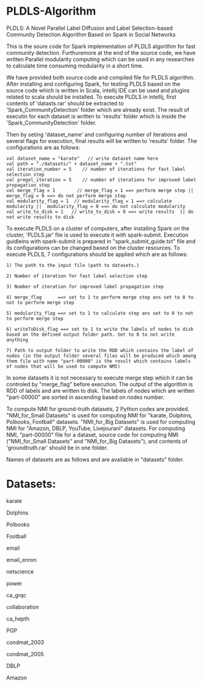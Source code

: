 # PLDLS-Algorithm
PLDLS: A Novel Parallel Label Diffusion and Label Selection-based Community Detection Algorithm Based on Spark in Social Networks

This is the soure code for Spark implementation of PLDLS algorithm for fast community detection. Furthuremore at the end of the source code, we have written Parallel modularity computing which can be used in any researches to calculate time consuming modularity in a short time.

We have provided both source code and compiled file for PLDLS algorithm. After installing and configuring Spark, for testing PLDLS based on the source code which is written in Scala, intellij IDE can be used and plugins related to scala should be installed. To execute PLDLS in intellij, first contents of 'datasts.rar' should be extracted to 'Spark_CommunityDetection' folder which are already exist. The result of executin for each dataset is written to 'results' folder which is inside the 'Spark_CommunityDetection' folder.

Then by seting 'dataset_name' and configuring number of iterations and several flags for execution, final results will be written to 'results' folder. The configurations are as follows:

    val dataset_name = "karate"   // write dataset name here
    val path = "./datasets/" + dataset_name + ".txt"
    val iteration_number = 5    // number of iterations for fast label selection step
    val pregel_iteration = 5    // number of iterations for improved label propagation step
    val merge_flag = 1        // merge_flag = 1 ==> perform merge step ||  merge_flag = 0 ==> do not perform merge step
    val modularity_flag = 1  // modularity_flag = 1 ==> calculate modularity ||  modularity_flag = 0 ==> do not calculate modularity
    val write_to_disk = 1   // write_to_disk = 0 ==> write results  || do not write results to disk
    

To execute PLDLS on a cluster of computers, after installing Spark on the cluster, 'PLDLS.jar' file is used to execute it with spark-submit. Execution guidleins with spark-submit is prepared in "spark_submit_guide.txt" file and its configurations can be changed based on the cluster resources. To execute PLDLS, 7 configurations should be applied which are as follows:
```
1) The path to the input file (path to datasets.)

2) Number of iteration for fast label selection step

3) Number of iteration for improved label propagation step

4) merge_flag      ==> set to 1 to perform merge step ans set to 0 to not to perform merge step

5) modularity_flag ==> set to 1 to calculate step ans set to 0 to not to perform merge step

6) writeToDisk_flag ==> set to 1 to write the labels of nodes to disk based on the defined output folder path. Set to 0 to not write anything

7) Path to output folder to write the RDD which contains the label of nodes (in the output folder several files will be produced which among them file with name "part-00000" is the result which contains labels of nodes that will be used to compute NMI)
```

In some datasets it is not necessary to execute merge step which it can be controled by "merge_flag" before execution. The output of the algorithm is RDD of labels and are written to disk. The labels of nodes which are written "part-00000"  are sorted in ascending based on nodes number.

To compute NMI for ground-truth datasets, 2 Python codes are provided. "NMI_for_Small Datasets" is used for computing NMI for "karate, Dolphins, Polbooks, Football" datasets. "NMI_for_Big Datasets" is used for computing NMI for "Amazon, DBLP, YouTube, Livejouranl" datasets. For computing NMI, "part-00000" file for a dataset, source code for computing NMI ("NMI_for_Small Datasets" and "NMI_for_Big Datasets"), and contents of 'groundtruth.rar' should be in one folder.


Names of datasets are as follows and are available in "datasets" folder.

# Datasets:

karate

Dolphins

Polbooks

Football

email

email_enron

netscience

power

ca_grqc

collaboration

ca_hepth

PGP

condmat_2003

condmat_2005

DBLP

Amazon
